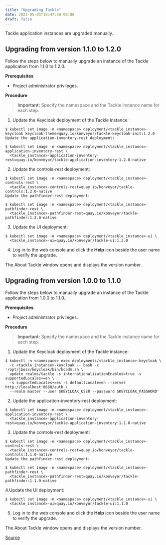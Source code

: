 ```yaml
---
title: "Upgrading Tackle"
date: 2022-05-05T18:47:38-06:00
draft: false
---
```

Tackle application instances are upgraded manually.

## Upgrading from version 1.1.0 to 1.2.0
Follow the steps below to manually upgrade an instance of the Tackle application from 1.1.0 to 1.2.0.

**Prerequisites**

* Project administrator privileges.

**Procedure**

> **Important:** Specify the namespace and the Tackle instance name for each step.

1. Update the Keycloak deployment of the Tackle instance:
```
$ kubectl set image -n <namespace> deployment/<tackle_instance>-keycloak keycloak-theme=quay.io/konveyor/tackle-keycloak-init:1.2.0
Update the application-inventory-rest deployment:

$ kubectl set image -n <namespace> deployment/<tackle_instance>-application-inventory-rest \
  <tackle_instance>-application-inventory-rest=quay.io/konveyor/tackle-application-inventory:1.2.0-native
```
2. Update the controls-rest deployment:
```
$ kubectl set image -n <namespace> deployment/<tackle_instance>-controls-rest \
  <tackle_instance>-controls-rest=quay.io/konveyor/tackle-controls:1.2.0-native
Update the pathfinder-rest deployment:

$ kubectl set image -n <namespace> deployment/<tackle_instance>-pathfinder-rest \
  <tackle_instance>-pathfinder-rest=quay.io/konveyor/tackle-pathfinder:1.2.0-native
```
3. Update the UI deployment:
```
$ kubectl set image -n <namespace> deployment/<tackle_instance>-ui \
  <tackle_instance>-ui=quay.io/konveyor/tackle-ui:1.2.0
```
4. Log in to the web console and click the **Help** icon beside the user name to verify the upgrade.

The About Tackle window opens and displays the version number.

## Upgrading from version 1.0.0 to 1.1.0
Follow the steps below to manually upgrade an instance of the Tackle application from 1.0.0 to 1.1.0.

**Prerequisites**

* Project administrator privileges.

**Procedure**

> **Important:** Specify the namespace and the Tackle instance name for each step.

1. Update the Keycloak deployment of the Tackle instance:

```
$ kubectl -n <namespace> exec deployments/<tackle_instance>-keycloak \
  -c <tackle_instance>-keycloak -- bash -c '/opt/jboss/keycloak/bin/kcadm.sh \
  update realms/tackle -s internationalizationEnabled=true -s supportedLocales+=en \
  -s supportedLocales+=es -s defaultLocale=en --server http://localhost:8080/auth \
  --realm master --user $KEYCLOAK_USER --password $KEYCLOAK_PASSWORD'
```

2. Update the application-inventory-rest deployment:
```
$ kubectl set image -n <namespace> deployment/<tackle_instance>-application-inventory-rest \
  <tackle_instance>-application-inventory-rest=quay.io/konveyor/tackle-application-inventory:1.1.0-native
```
3. Update the controls-rest deployment:
```
$ kubectl set image -n <namespace> deployment/<tackle_instance>-controls-rest \
  <tackle_instance>-controls-rest=quay.io/konveyor/tackle-controls:1.1.0-native
Update the pathfinder-rest deployment:

$ kubectl set image -n <namespace> deployment/<tackle_instance>-pathfinder-rest \
  <tackle_instance>-pathfinder-rest=quay.io/konveyor/tackle-pathfinder:1.1.0-native
```
4.Update the UI deployment:
```
$ kubectl set image -n <namespace> deployment/<tackle_instance>-ui \
  <tackle_instance>-ui=quay.io/konveyor/tackle-ui:1.1.0
```
5. Log in to the web console and click the **Help** icon beside the user name to verify the upgrade.

The About Tackle window opens and displays the version number.

[Source](https://github.com/konveyor/konveyor.github.io/blob/main/content/Tackle/upgrade.md)
